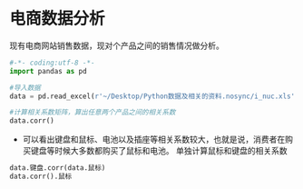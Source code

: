 # 电商数据分析
现有电商网站销售数据，现对个产品之间的销售情况做分析。
```python
#-*- coding:utf-8 -*-
import pandas as pd

#导入数据
data = pd.read_excel(r'~/Desktop/Python数据及相关的资料.nosync/i_nuc.xls')

#计算相关系数矩阵，算出任意两个产品之间的相关系数
data.corr()
```
+ 可以看出键盘和鼠标、电池以及插座等相关系数较大，也就是说，消费者在购买键盘等时候大多数都购买了鼠标和电池。
单独计算鼠标和键盘的相关系数
```python
data.键盘.corr(data.鼠标)
data.corr().鼠标
```